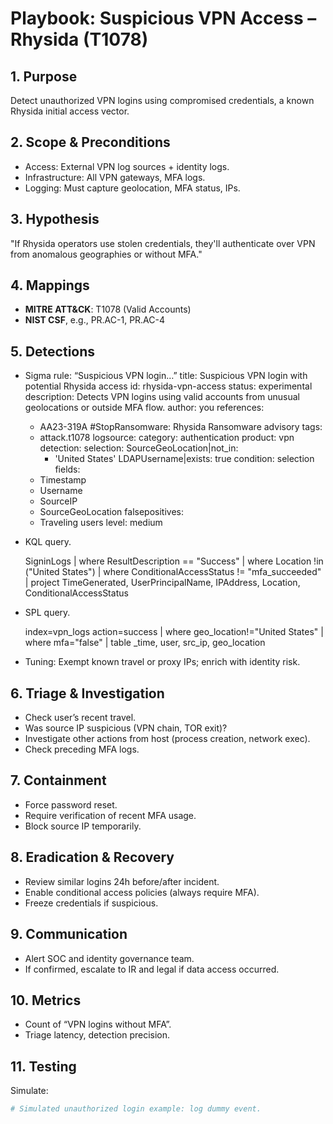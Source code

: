 # Playbook: Suspicious VPN Access – Rhysida (T1078)

## 1. Purpose
Detect unauthorized VPN logins using compromised credentials, a known Rhysida initial access vector.

## 2. Scope & Preconditions
- Access: External VPN log sources + identity logs.
- Infrastructure: All VPN gateways, MFA logs.
- Logging: Must capture geolocation, MFA status, IPs.

## 3. Hypothesis
"If Rhysida operators use stolen credentials, they'll authenticate over VPN from anomalous geographies or without MFA."

## 4. Mappings
- **MITRE ATT&CK**: T1078 (Valid Accounts)
- **NIST CSF**, e.g., PR.AC-1, PR.AC-4

## 5. Detections
- Sigma rule: “Suspicious VPN login…”
   title: Suspicious VPN login with potential Rhysida access
id: rhysida-vpn-access
status: experimental
description: Detects VPN logins using valid accounts from unusual geolocations or outside MFA flow.
author: you
references:
  - AA23-319A #StopRansomware: Rhysida Ransomware advisory
tags:
  - attack.t1078
logsource:
  category: authentication
  product: vpn
detection:
  selection:
    SourceGeoLocation|not_in:
      - 'United States'
    LDAPUsername|exists: true
  condition: selection
fields:
  - Timestamp
  - Username
  - SourceIP
  - SourceGeoLocation
falsepositives:
  - Traveling users
level: medium
- KQL query.

   SigninLogs
| where ResultDescription == "Success"
| where Location !in ("United States")
| where ConditionalAccessStatus != "mfa_succeeded"
| project TimeGenerated, UserPrincipalName, IPAddress, Location, ConditionalAccessStatus
- SPL query.

  index=vpn_logs action=success
| where geo_location!="United States"
| where mfa="false"
| table _time, user, src_ip, geo_location
- Tuning: Exempt known travel or proxy IPs; enrich with identity risk.

## 6. Triage & Investigation
- Check user’s recent travel.
- Was source IP suspicious (VPN chain, TOR exit)?
- Investigate other actions from host (process creation, network exec).
- Check preceding MFA logs.

## 7. Containment
- Force password reset.
- Require verification of recent MFA usage.
- Block source IP temporarily.

## 8. Eradication & Recovery
- Review similar logins 24h before/after incident.
- Enable conditional access policies (always require MFA).
- Freeze credentials if suspicious.

## 9. Communication
- Alert SOC and identity governance team.
- If confirmed, escalate to IR and legal if data access occurred.

## 10. Metrics
- Count of “VPN logins without MFA”.
- Triage latency, detection precision.

## 11. Testing
Simulate:
```powershell
# Simulated unauthorized login example: log dummy event.
